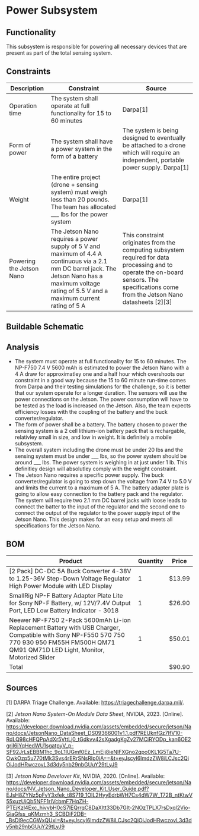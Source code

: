 # Power Subsystem

## Functionality
This subsystem is responsible for powering all necessary devices that are present as part of the total sensing system.

## Constraints
| Description | Constraint | Source |
|-------------|------------|--------|
| Operation time | The system shall operate at full functionality for 15 to 60 minutes | Darpa[1] |
| Form of power | The system shall have a power system in the form of a battery | The system is being designed to eventually be attached to a drone which will require an independent, portable power supply. Darpa[1] |
| Weight | The entire project (drone + sensing system) must weigh less than 20 pounds. The team has allocated ___ lbs for the power system | Darpa[1] |
| Powering the Jetson Nano | The Jetson Nano requires a power supply of 5 V and maximum of 4.4 A continuous via a 2.1 mm DC barrel jack. The Jetson Nano has a maximum voltage rating of 5.5 V and a maximum current rating of 5 A | This constraint originates from the computing subsystem required for data processing and to operate the on-board sensors. The specifications come from the Jetson Nano datasheets [2][3] |

## Buildable Schematic

## Analysis
- The system must operate at full functionality for 15 to 60 minutes. The NP-F750 7.4 V 5600 mAh is estimated to power the Jetson Nano with a 4 A draw for approximatley one and a half hour which overshoots our constraint in a good way because the 15 to 60 minute run-time comes from Darpa and their testing simulations for the challenge, so it is better that our system operate for a longer duration. The sensors will use the power connections on the Jetson. The power consumption will have to be tested as the load is increased on the Jetson. Also, the team expects efficiency losses with the coupling of the battery and the buck converter/regulator.
- The form of power shall be a battery. The battery chosen to power the sensing system is a 2 cell lithium-ion battery pack that is rechargable, relativley small in size, and low in weight. It is definitely a mobile subsystem.  
-  The overall system including the drone must be under 20 lbs and the sensing system must be under ___ lbs, so the power system should be around ___ lbs. The power system is weighing in at just under 1 lb. This definitley design will absolutley comply with the weight constraint.
-  The Jetson Nano requires a specific power supply. The buck converter/regulator is going to step down the voltage from 7.4 V to 5.0 V and limits the current to a maximum of 5 A. The battery adapter plate is going to allow easy connection to the battery pack and the regulator. The system will require two 2.1 mm DC barrel jacks with loose leads to connect the batter to the input of the regulator and the second one to connect the output of the regulator to the power supply input of the Jetson Nano. This design makes for an easy setup and meets all specifications for the Jetson Nano. 

## BOM
| Product | Quantity | Price |
|---------|----------|-------|
| [2 Pack] DC-DC 5A Buck Converter 4-38V to 1.25-36V Step-Down Voltage Regulator High Power Module with LED Display | 1 | $13.99 |
| SmallRig NP-F Battery Adapter Plate Lite for Sony NP-F Battery, w/ 12V/7.4V Output Port, LED Low Battery Indicator - 3018 | 1 | $26.90 |
| Neewer NP-F750 2-Pack 5600mAh Li-ion Replacement Battery with USB Charger, Compatible with Sony NP-F550 570 750 770 930 950 FM55H FM500H QM71 QM91 QM71D LED Light, Monitor, Motorized Slider | 1 | $50.01 |
| Total | | $90.90 |

## Sources
[1] DARPA Triage Challenge. Available: https://triagechallenge.darpa.mil/.

[2] *Jetson Nano System-On Module Data Sheet*, NVIDIA, 2023. [Online]. Available: https://developer.download.nvidia.com/assets/embedded/secure/jetson/Nano/docs/JetsonNano_DataSheet_DS09366001v1.1.pdf?REUknfGz7IfV10-RdLQ98cHFQPpAdXr5VttLj0_tGdkvv42sXgadgKgZv27MCiRYODp_kan6OE2griI6iYqHedWU1sgatpyV_p-SF92JrLsEBBM1hc_9oL1lUGmf0Ez_LmEij8ieNlFXGno2qpo0KL1G5Ta7U-OwkOzp5u770tMk3Svs4rERrSNsRIp0jA==&t=eyJscyI6ImdzZW8iLCJsc2QiOiJodHRwczovL3d3dy5nb29nbGUuY29tLyJ9

[3] *Jetson Nano Develover Kit*, NVIDIA, 2020. [Online]. Available: https://developer.download.nvidia.com/assets/embedded/secure/jetson/Nano/docs/NV_Jetson_Nano_Developer_Kit_User_Guide.pdf?EJsH8ZYNz5pFvY3xfek_t8S719_1OlL2HyyEdrbWH7Cs4dW7W_T72B_ntKtwV55xuzUiQb5NFF1rIVcbmF7HqZH-PTEjKzl4Exc_hivvbH0cS7lEQrrqC8DaXltt33Db7GIt-2NOzTPLX7rsDxql2Vio-GiaGfss_qKMzmh3_SCBDiF2DB-_BsDl9ecCGWxQUxI=&t=eyJscyI6ImdzZW8iLCJsc2QiOiJodHRwczovL3d3dy5nb29nbGUuY29tLyJ9

